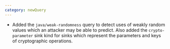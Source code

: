 ```yaml
---
category: newQuery
---
```

* Added the `java/weak-randomness` query to detect uses of weakly random values which an attacker may be able to predict. Also added the `crypto-parameter` sink kind for sinks which represent the parameters and keys of cryptographic operations. 

